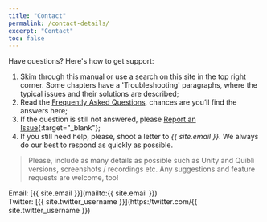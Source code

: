 ```yaml
---
title: "Contact"
permalink: /contact-details/
excerpt: "Contact"
toc: false
---
```


Have questions? Here's how to get support:
1. Skim through this manual or use a search on this site in the top right corner. Some chapters have a 'Troubleshooting' paragraphs, where the typical issues and their solutions are described;  
1. Read the [Frequently Asked Questions](../faqs), chances are you’ll find the answers here; 
1. If the question is still not answered, please [Report an Issue](https://github.com/dustyroom-studio/quibli-doc/issues/new/choose){:target="_blank"}; 
1. If you still need help, please, shoot a letter to _{{ site.email }}_. We always do our best to respond as quickly as possible.

> Please, include as many details as possible such as Unity and Quibli versions, screenshots / recordings etc. Any suggestions and feature requests are welcome, too!  

Email: [{{ site.email }}](mailto:{{ site.email }})  
Twitter: [{{ site.twitter_username }}](https:/twitter.com/{{ site.twitter_username }})  
